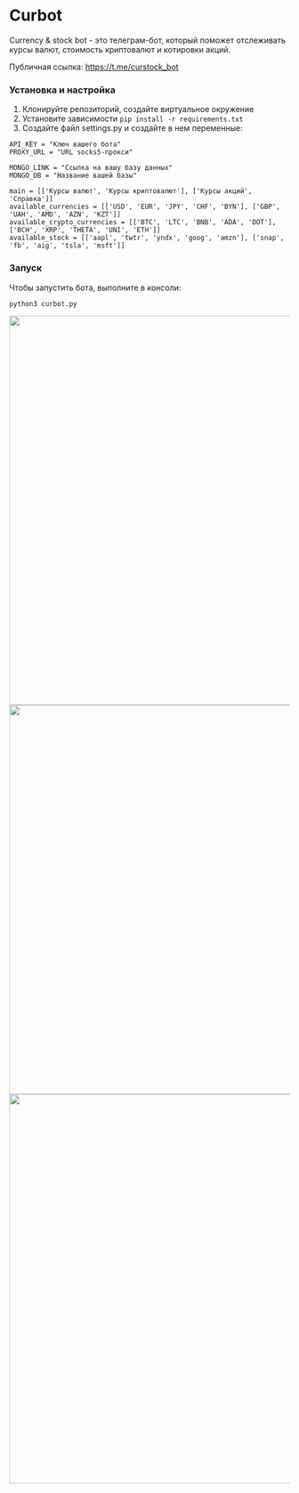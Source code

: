 # Curbot

Currency & stock bot - это телеграм-бот, который поможет отслеживать курсы валют, стоимость криптовалют и котировки акций. 

Публичная ссылка: https://t.me/curstock_bot

### Установка и настройка

1. Клонируйте репозиторий, создайте виртуальное окружение
2. Установите зависимости `pip install -r requirements.txt`
3. Создайте файл settings.py и создайте в нем переменные:
  ```
  API_KEY = "Ключ вашего бота"
  PROXY_URL = "URL socks5-прокси"

  MONGO_LINK = "Ссылка на вашу базу данных"
  MONGO_DB = "Название вашей базы"

  main = [['Курсы валют', 'Курсы криптовалют'], ['Курсы акций', 'Справка']]
  available_currencies = [['USD', 'EUR', 'JPY', 'CHF', 'BYN'], ['GBP', 'UAH', 'AMD', 'AZN', 'KZT']]
  available_crypto_currencies = [['BTC', 'LTC', 'BNB', 'ADA', 'DOT'], ['BCH', 'XRP', 'THETA', 'UNI', 'ETH']]
available_stock = [['aapl', 'twtr', 'yndx', 'goog', 'amzn'], ['snap', 'fb', 'aig', 'tsla', 'msft']]
  
  ```

### Запуск
Чтобы запустить бота, выполните в консоли:
```
python3 curbot.py
```

<img src= "https://i.imgur.com/8stjupa.jpg" width = "600" height = "700" >
<img src= "https://i.imgur.com/S8AN8az.jpg" width = "600" height = "700" >
<img src= "https://imgur.com/tdHB8Bq" width = "600" height = "700" >